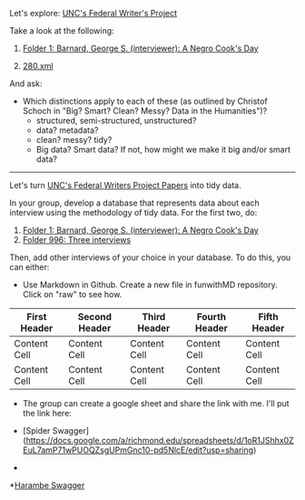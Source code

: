 Let's explore: [UNC's Federal Writer's Project](http://finding-aids.lib.unc.edu/03709/)

Take a look at the following:

1. [Folder 1: Barnard, George S. (interviewer): A Negro Cook's Day](http://dc.lib.unc.edu/cdm/ref/collection/03709/id/1004)

2. [280.xml](https://github.com/introdh2016/labs/blob/master/280.xml)

And ask:

* Which distinctions apply to each of these (as outlined by Christof Schoch in "Big? Smart? Clean? Messy? Data in the Humanities")?
  * structured, semi-structured, unstructured?
  * data? metadata?
  * clean? messy? tidy?
  * Big data? Smart data?  If not, how might we make it big and/or smart data?
  

  
-------

Let's turn [UNC's Federal Writers Project Papers](http://finding-aids.lib.unc.edu/03709/) into tidy data. 

In your group, develop a database that represents data about each interview using the methodology of tidy data. 
For the first two, do:

1. [Folder 1: Barnard, George S. (interviewer): A Negro Cook's Day](http://dc.lib.unc.edu/cdm/ref/collection/03709/id/1004)
2. [Folder 996: Three interviews](http://dc.lib.unc.edu/cdm/singleitem/collection/03709/id/1085/rec/1)

Then, add other interviews of your choice in your database. 
To do this, you can either:

* Use Markdown in Github. Create a new file in funwithMD repository. Click on "raw" to see how.


| First Header  | Second Header |  Third Header  |  Fourth Header |  Fifth  Header  |   
| ------------- | ------------- | ------------- | ------------- | ------------- |
| Content Cell  | Content Cell  | Content Cell  |Content Cell  |Content Cell  |
| Content Cell  | Content Cell  | Content Cell  |Content Cell  |Content Cell  |

* The group can create a google sheet and share the link with me. I'll put the link here: 


* [Spider Swagger] (https://docs.google.com/a/richmond.edu/spreadsheets/d/1oR1JShhx0ZEuL7amP71wPUOQZsgUPmGnc10-pd5NlcE/edit?usp=sharing)
* 
*[Harambe Swagger](https://docs.google.com/spreadsheets/d/1AM9JWSQBJ1_84Bm-qu77iO-V5ULUkEIHdeacscLe5Tk/edit?usp=sharing)

